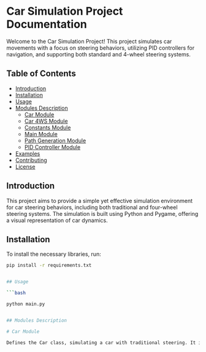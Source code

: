 # Car Simulation Project Documentation

Welcome to the Car Simulation Project! This project simulates car movements with a focus on steering behaviors, utilizing PID controllers for navigation, and supporting both standard and 4-wheel steering systems.

## Table of Contents

- [Introduction](#introduction)
- [Installation](#installation)
- [Usage](#usage)
- [Modules Description](#modules-description)
  - [Car Module](#car-module)
  - [Car 4WS Module](#car-4ws-module)
  - [Constants Module](#constants-module)
  - [Main Module](#main-module)
  - [Path Generation Module](#path-generation-module)
  - [PID Controller Module](#pid-controller-module)
- [Examples](#examples)
- [Contributing](#contributing)
- [License](#license)

## Introduction

This project aims to provide a simple yet effective simulation environment for car steering behaviors, including both traditional and four-wheel steering systems. The simulation is built using Python and Pygame, offering a visual representation of car dynamics.

## Installation

To install the necessary libraries, run:

```bash
pip install -r requirements.txt


## Usage

```bash

python main.py


## Modules Description

# Car Module

Defines the Car class, simulating a car with traditional steering. It includes methods for updating car position and drawing the car on the screen.
